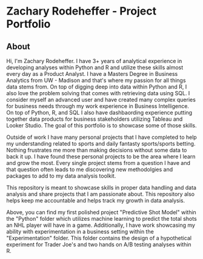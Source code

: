 # Zachary Rodeheffer - Project Portfolio
## About
Hi, I'm Zachary Rodeheffer. I have 3+ years of analytical experience in developing analyses within Python and R and utilize these skills almost every day as a Product Analyst. I have a Masters Degree in Business Analytics from UW - Madison and that's where my passion for all things data stems from. On top of digging deep into data within Python and R, I also love the problem solving that comes with retrieving data using SQL. I consider myself an advanced user and have created many complex queries for business needs through my work experience in Business Intelligence. On top of Python, R, and SQL I also have dashbaording experience putting together data products for business stakeholders utilizing Tableau and Looker Studio. The goal of this portfolio is to showcase some of those skills.

Outside of work I have many personal projects that I have completed to help my understanding related to sports and daily fantasty sports/sports betting. Nothing frustrates me more than making decisions without some data to back it up. I have found these personal projects to be the area where I learn and grow the most. Every single project stems from a question I have and that question often leads to me discovering new methodolgies and packages to add to my data analysis toolkit.

This repository is meant to showcase skills in proper data handling and data analysis and share projects that I am passionate about. This repository also helps keep me accountable and helps track my growth in data analysis. 

Above, you can find my first polished project "Predictive Shot Model" within the "Python" folder which utilizes machine learning to predict the total shots an NHL player will have in a game. Additionally, I have work showcasing my ability with experimentation in a business setting within the "Experimentation" folder. This folder contains the design of a hypothetical experiment for Trader Joe's and two hands on A/B testing analyses within R.
